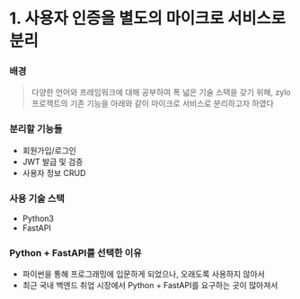 # 1. 사용자 인증을 별도의 마이크로 서비스로 분리

### 배경

> 다양한 언어와 프레임워크에 대해 공부하여 폭 넓은 기술 스택을 갖기 위해, zylo 프로젝트의 기존 기능을 아래와 같이 마이크로 서비스로 분리하고자 하였다

### 분리할 기능들

- 회원가입/로그인
- JWT 발급 및 검증
- 사용자 정보 CRUD

### 사용 기술 스택

- Python3
- FastAPI

### Python + FastAPI를 선택한 이유

- 파이썬을 통해 프로그래밍에 입문하게 되었으나, 오래도록 사용하지 않아서
- 최근 국내 백엔드 취업 시장에서 Python + FastAPI를 요구하는 곳이 많아져서
